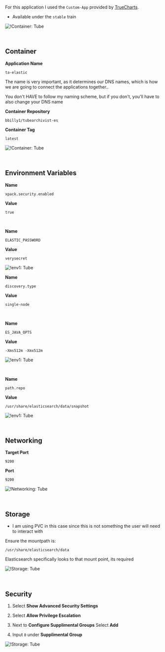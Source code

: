 For this application I used the `Custom-App` provided by [TrueCharts](https://truecharts.org/manual/Quick-Start%20Guides/01-Adding-TrueCharts/).

- Available under the `stable` train

![!Container: Tube](images/custom-app.png)

<br />

## Container 

**Application Name**
```
ta-elastic
```
The name is very important, as it determines our DNS names, which is how we are going to connect the applications together..

You don't HAVE to follow my naming scheme, but if you don't, you'll have to also change your DNS name

**Container Repository**
```
bbilly1/tubearchivist-es
```
**Container Tag**
```
latest
```

![!Container: Tube](images/es-container.png)

<br />

## Environment Variables

**Name**
```
xpack.security.enabled
```
**Value**
```
true
```
<br />

**Name**
```
ELASTIC_PASSWORD
```
**Value**
```
verysecret
```

![!env1: Tube](images/es-env1.png)

**Name**
```
discovery.type
```
**Value**
```
single-node
```

<br />

**Name**
```
ES_JAVA_OPTS
```
**Value**
```
-Xms512m -Xmx512m
```

![!env1: Tube](images/es-env2.png)

<br />


**Name**
```
path.repo
```
**Value**
```
/usr/share/elasticsearch/data/snapshot
```

![!env1: Tube](images/es-env3.png)


<br />

## Networking

**Target Port**
```
9200
```
**Port**
```
9200
```

![!Networking: Tube](images/es-networking.png)

<br />

## Storage

- I am using PVC in this case since this is not something the user will need to interact with 

Ensure the mountpath is:
```
/usr/share/elasticsearch/data
```

Elasticsearch specifically looks to that mount point, its required

![!Storage: Tube](images/es-storage.png)


<br />

## Security

1. Select __Show Advanced Security Settings__

2. Select __Allow Privilege Escalation__

3. Next to __Configure Supplimental Groups__ Select __Add__

4. Input `0` under __Supplimental Group__

![!Storage: Tube](images/es-security1.png)


<br />